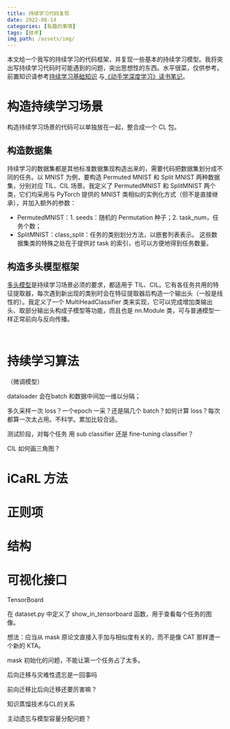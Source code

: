 ```yaml
---
title: 持续学习代码复现
date: 2022-08-14
categories: [有趣的事情]
tags: [技术]
img_path: /assets/img/
---
```


本文给一个我写的持续学习的代码框架，并复现一些基本的持续学习模型。我将突出写持续学习代码时可能遇到的问题，突出思想性的东西。水平很菜，仅供参考。前置知识请参考[持续学习基础知识]() 与[《动手学深度学习》读书笔记]()。

# 构造持续学习场景

构造持续学习场景的代码可以单独放在一起，整合成一个 CL 包。

## 构造数据集

持续学习的数据集都是其他标准数据集现构造出来的，需要代码把数据集划分成不同的任务。以 MNIST 为例，要构造 Permuted MNIST 和 Split MNIST 两种数据集，分别对应 TIL、CIL 场景。我定义了 PermutedMNIST 和 SplitMNIST 两个类，它们均采用与 PyTorch 提供的 MNIST 类相似的实例化方式（但不是直接继承），并加入额外的参数：
- PermutedMNIST：1. seeds：随机的 Permutation 种子；2. task_num，任务个数；
- SplitMNIST：class_split：任务的类别划分方法，以嵌套列表表示。
这些数据集类的特殊之处在于提供对 task 的索引，也可以方便地得到任务数量。

## 构造多头模型框架

[多头模型](https://pengxiang-wang.github.io/posts/continual_learning/#baseline多头模型)是持续学习场景必须的要求，都适用于 TIL、CIL。它有各任务共用的特征提取器，每次遇到新出现的类别时会在特征提取器后构造一个输出头（一般是线性的）。我定义了一个 MultiHeadClassifier 类来实现，它可以完成增加类输出头、取部分输出头构成子模型等功能，而且也是 nn.Module 类，可与普通模型一样正常前向与反向传播。



```python



```


# 持续学习算法



（微调模型）








dataloader 会在batch 和数据中间加一维以分隔；

多久采样一次 loss？一个epoch 一采？还是隔几个 batch？如何计算 loss？每次都算一次太占用。不科学。累加比较合适。

测试阶段，对每个任务 用 sub classifier 还是 fine-tuning classifier？

CIL 如何画三角图？


# iCaRL 方法



# 正则项


# 结构



# 可视化接口

TensorBoard

在 dataset.py 中定义了 show_in_tensorboard 函数，用于查看每个任务的图像。






想法：应当从 mask 原论文直接入手加与相似度有关的，而不是像 CAT 那样遭一个新的 KTA。

mask 初始化的问题，不能让第一个任务占了太多。

后向迁移与灾难性遗忘是一回事吗


前向迁移比后向迁移还要厉害嘛？


知识蒸馏技术与CL的关系


主动遗忘与模型容量分配问题？